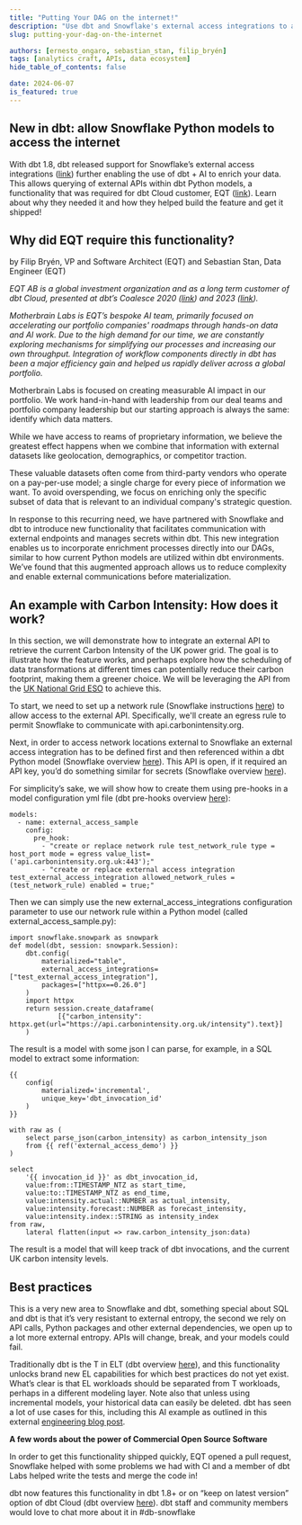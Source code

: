 ```yaml
---
title: "Putting Your DAG on the internet!"
description: "Use dbt and Snowflake's external access integrations to allow Snowflake Python models access the internet"
slug: putting-your-dag-on-the-internet

authors: [ernesto_ongaro, sebastian_stan, filip_bryén]
tags: [analytics craft, APIs, data ecosystem]
hide_table_of_contents: false

date: 2024-06-07
is_featured: true
---
```


## New in dbt: allow Snowflake Python models to access the internet

With dbt 1.8, dbt released support for Snowflake’s external access integrations ([link](https://docs.snowflake.com/en/developer-guide/external-network-access/external-network-access-overview)) further enabling the use of dbt + AI to enrich your data. This allows querying of external APIs within dbt Python models, a functionality that was required for dbt Cloud customer, EQT ([link](https://eqtgroup.com/)). Learn about why they needed it and how they helped build the feature and get it shipped!

<!--truncate-->
## Why did EQT require this functionality?
by Filip Bryén, VP and Software Architect (EQT) and Sebastian Stan, Data Engineer (EQT)

_EQT AB is a global investment organization and as a long term customer of dbt Cloud, presented at dbt’s Coalesce 2020 ([link](https://www.getdbt.com/coalesce-2020/seven-use-cases-for-dbt)) and 2023 ([link](https://www.youtube.com/watch?v=-9hIUziITtU))._

_Motherbrain Labs is EQT’s bespoke AI team, primarily focused on accelerating our portfolio companies' roadmaps through hands-on data and AI work. Due to the high demand for our time, we are constantly exploring mechanisms for simplifying our processes and increasing our own throughput. Integration of workflow components directly in dbt has been a major efficiency gain and helped us rapidly deliver across a global portfolio._

Motherbrain Labs is focused on creating measurable AI impact in our portfolio. We work hand-in-hand with leadership from our deal teams and portfolio company leadership but our starting approach is always the same: identify which data matters. 

While we have access to reams of proprietary information, we believe the greatest effect happens when we combine that information with external datasets like geolocation, demographics, or competitor traction. 

These valuable datasets often come from third-party vendors who operate on a pay-per-use model; a single charge for every piece of information we want. To avoid overspending, we focus on enriching only the specific subset of data that is relevant to an individual company's strategic question. 

In response to this recurring need, we have partnered with Snowflake and dbt to introduce new functionality that facilitates communication with external endpoints and manages secrets within dbt. This new integration enables us to incorporate enrichment processes directly into our DAGs, similar to how current Python models are utilized within dbt environments. We’ve found that this augmented approach allows us to reduce complexity and enable external communications before materialization.

## An example with Carbon Intensity: How does it work?

In this section, we will demonstrate how to integrate an external API to retrieve the current Carbon Intensity of the UK power grid. The goal is to illustrate how the feature works, and perhaps explore how the scheduling of data transformations at different times can potentially reduce their carbon footprint, making them a greener choice. We will be leveraging the API from the [UK National Grid ESO](https://www.nationalgrideso.com/) to achieve this.

To start, we need to set up a network rule (Snowflake instructions [here](https://docs.snowflake.com/en/user-guide/network-rules)) to allow access to the external API. Specifically, we'll create an egress rule to permit Snowflake to communicate with api.carbonintensity.org.

Next, in order to access network locations external to Snowflake an external access integration has to be defined first and then referenced within a dbt Python model (Snowflake overview [here](https://docs.snowflake.com/en/developer-guide/external-network-access/external-network-access-overview)). This API is open, if it required an API key, you’d do something similar for secrets (Snowflake overview [here](https://docs.snowflake.com/en/user-guide/api-authentication)).

For simplicity’s sake, we will show how to create them using pre-hooks in a model configuration yml file (dbt pre-hooks overview [here](/reference/resource-configs/pre-hook-post-hook)):


```
models:
  - name: external_access_sample
    config:
      pre_hook: 
        - "create or replace network rule test_network_rule type = host_port mode = egress value_list= ('api.carbonintensity.org.uk:443');"
        - "create or replace external access integration test_external_access_integration allowed_network_rules = (test_network_rule) enabled = true;"
```


Then we can simply use the new external_access_integrations configuration parameter to use our network rule within a Python model (called external_access_sample.py):


```
import snowflake.snowpark as snowpark
def model(dbt, session: snowpark.Session):
    dbt.config(
        materialized="table",
        external_access_integrations=["test_external_access_integration"],
        packages=["httpx==0.26.0"]
    )
    import httpx
    return session.create_dataframe(
            [{"carbon_intensity": httpx.get(url="https://api.carbonintensity.org.uk/intensity").text}]
    )
```


The result is a model with some json I can parse, for example, in a SQL model to extract some information: 


```
{{
    config(
        materialized='incremental',
        unique_key='dbt_invocation_id'
    )
}}

with raw as (
    select parse_json(carbon_intensity) as carbon_intensity_json
    from {{ ref('external_access_demo') }}
)

select
    '{{ invocation_id }}' as dbt_invocation_id,
    value:from::TIMESTAMP_NTZ as start_time,
    value:to::TIMESTAMP_NTZ as end_time,
    value:intensity.actual::NUMBER as actual_intensity,
    value:intensity.forecast::NUMBER as forecast_intensity,
    value:intensity.index::STRING as intensity_index
from raw,
    lateral flatten(input => raw.carbon_intensity_json:data)
```


The result is a model that will keep track of dbt invocations, and the current UK carbon intensity levels.


<!-- add image in https://github.com/dbt-labs/docs-internal/tree/external-access-snowpark-blog-with-eqt/website/static/img/blog file. then delete the two lines below and replace with this code to fetch the saved image: 

<Lightbox src="img/blog/img_file-name.jpg" title="Add a caption here" />


delete:
<p id="gdcalert1" ><span style="color: red; font-weight: bold">>>>>>  gd2md-html alert: inline image link here (to images/image1.png). Store image on your image server and adjust path/filename/extension if necessary. </span><br>(<a href="#">Back to top</a>)(<a href="#gdcalert2">Next alert</a>)<br><span style="color: red; font-weight: bold">>>>>> </span></p>

delete:
![alt_text](images/image1.png "image_tooltip")
-->

## Best practices

This is a very new area to Snowflake and dbt, something special about SQL and dbt is that it’s very resistant to external entropy, the second we rely on API calls, Python packages and other external dependencies, we open up to a lot more external entropy. APIs will change, break, and your models could fail.

Traditionally dbt is the T in ELT (dbt overview [here](https://docs.getdbt.com/terms/elt)), and this functionality unlocks brand new EL capabilities for which best practices do not yet exist. What’s clear is that EL workloads should be separated from T workloads, perhaps in a different modeling layer. Note also that unless using incremental models, your historical data can easily be deleted. dbt has seen a lot of use cases for this, including this AI example as outlined in this external [engineering blog post](https://klimmy.hashnode.dev/enhancing-your-dbt-project-with-large-language-models). 

**A few words about the power of Commercial Open Source Software**

In order to get this functionality shipped quickly, EQT opened a pull request, Snowflake helped with some problems we had with CI and a member of dbt Labs helped write the tests and merge the code in!  

dbt now features this functionality in dbt 1.8+ or on “keep on latest version” option of dbt Cloud (dbt overview [here](/docs/dbt-versions/upgrade-dbt-version-in-cloud#keep-on-latest-version)). dbt staff and community members would love to chat more about it in #db-snowflake
